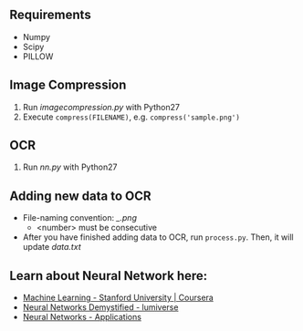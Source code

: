 ## Requirements
- Numpy
- Scipy
- PILLOW

## Image Compression
1. Run *imagecompression.py* with Python27
2. Execute `compress(FILENAME)`, e.g. `compress('sample.png')`

## OCR
1. Run *nn.py* with Python27

## Adding new data to OCR
* File-naming convention: *<digit>_<number>.png*
  * &lt;number&gt; must be consecutive
* After you have finished adding data to OCR, run `process.py`. Then, it will update _data.txt_

## Learn about Neural Network here:
* [Machine Learning - Stanford University | Coursera](https://www.coursera.org/learn/machine-learning)
* [Neural Networks Demystified - lumiverse](http://lumiverse.io/series/neural-networks-demystified)
* [Neural Networks - Applications](https://cs.stanford.edu/people/eroberts/courses/soco/projects/2000-01/neural-networks/Applications/index.html)
